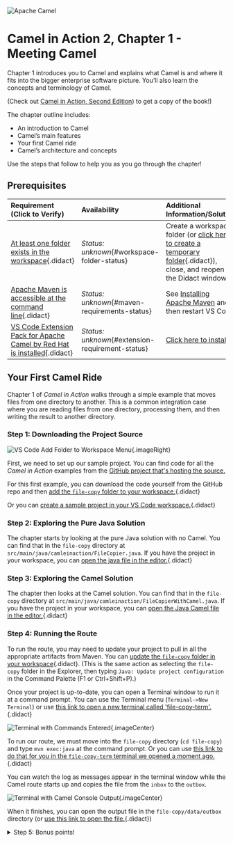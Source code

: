 ![Apache Camel](https://raw.githubusercontent.com/bfitzpat/vscode-didact/master/example/camelinaction/post-logo-apache-camel-d.png)

# Camel in Action 2, Chapter 1 - Meeting Camel

Chapter 1 introduces you to Camel and explains what Camel is and where it fits into the bigger enterprise software picture. You’ll also learn the concepts and terminology of Camel. 

(Check out [Camel in Action, Second Edition](https://www.manning.com/books/camel-in-action-second-edition)) to get a copy of the book!)

The chapter outline includes:

- An introduction to Camel
- Camel’s main features
- Your first Camel ride
- Camel’s architecture and concepts

Use the steps that follow to help you as you go through the chapter!

## Prerequisites

| Requirement (Click to Verify)  | Availability | Additional Information/Solution |
| :--- | :--- | :--- |
| [At least one folder exists in the workspace](didact://?commandId=vscode.didact.workspaceFolderExistsCheck&text=workspace-folder-status&completion=A%20valid%20folder%20exists%20in%20the%20workspace. "Ensure that at least one folder exists in the user workspace"){.didact} | *Status: unknown*{#workspace-folder-status} | Create a workspace folder (or [click here to create a temporary folder](didact://?commandId=vscode.didact.createWorkspaceFolder&completion=Created%20temporary%20folder%20in%20the%20workspace. "Create a temporary folder and add it to the workspace."){.didact}), close, and reopen the Didact window
| [Apache Maven is accessible at the command line](didact://?commandId=vscode.didact.requirementCheck&text=maven-requirements-status$$mvn%20--version&completion=Apache%20Maven%20is%20available%20on%20this%20system. "Tests to see if `mvn -version` returns a result"){.didact} 	| *Status: unknown*{#maven-requirements-status} 	| See [Installing Apache Maven](https://maven.apache.org/install.html "Documentation on how to Install Apache Maven on your system") and then restart VS Code
| [VS Code Extension Pack for Apache Camel by Red Hat is installed](didact://?commandId=vscode.didact.extensionRequirementCheck&text=extension-requirement-status$$redhat.apache-camel-extension-pack&completion=Camel%20extension%20pack%20available. "Checks the VS Code workspace to make sure the extension pack is installed"){.didact} | *Status: unknown*{#extension-requirement-status} 	| [Click here to install](vscode:extension/redhat.apache-camel-extension-pack "Opens the extension page and provides an install link") |

## Your First Camel Ride

Chapter 1 of *Camel in Action* walks through a simple example that moves files from one directory to another. This is a common integration case where you are reading files from one directory, processing them, and then writing the result to another directory.

### Step 1: Downloading the Project Source

![VS Code Add Folder to Workspace Menu](https://raw.githubusercontent.com/bfitzpat/vscode-didact/master/example/camelinaction/chapter1/add-folder-to-workspace.png){.imageRight}

First, we need to set up our sample project. You can find code for all the *Camel in Action* examples from the [GitHub project that's hosting the source.](https://github.com/camelinaction/camelinaction2)

For this first example, you can download the code yourself from the GitHub repo and then [add the `file-copy` folder to your workspace.](didact://?commandId=workbench.action.addRootFolder "Same action as going to the Command Palette (F1 or Ctrl+Shift+P) and typing 'Workspaces: Add Folder to Workspace...'"){.didact}

Or you can [create a sample project in your VS Code workspace.](didact://?commandId=vscode.didact.scaffoldProject&srcFilePath=example/camelinaction/chapter1/file-copy/file-copy-project.json&completion=Created%20file-copy%20project. "Scaffolds a project based on the Chapter 1 project structure"){.didact}

### Step 2: Exploring the Pure Java Solution

The chapter starts by looking at the pure Java solution with no Camel. You can find that in the `file-copy` directory at `src/main/java/camleinaction/FileCopier.java`. If you have the project in your workspace, you can [open the java file in the editor.](didact://?commandId=vscode.openFolder&projectFilePath=file-copy/src/main/java/camelinaction/FileCopier.java&completion=Opened%20the%20FileCopier.java%20file "Opens the FileCopier.java file"){.didact}

### Step 3: Exploring the Camel Solution

The chapter then looks at the Camel solution. You can find that in the `file-copy` directory at `src/main/java/camleinaction/FileCopierWithCamel.java`. If you have the project in your workspace, you can [open the Java Camel file in the editor.](didact://?commandId=vscode.openFolder&projectFilePath=file-copy/src/main/java/camelinaction/FileCopierWithCamel.java&completion=Opened%20the%20FileCopierWithCamel.java%20file "Opens the FileCopierWithCamel.java file"){.didact}

### Step 4: Running the Route

To run the route, you may need to update your project to pull in all the appropriate artifacts from Maven. You can [update the `file-copy` folder in your workspace](didact://?commandId=java.projectConfiguration.update&projectFilePath=file-copy/pom.xml&completion=Updated%20the%20file-copy%20project "Refreshes the project's maven configuration using a command from vscode-java"){.didact}. (This is the same action as selecting the `file-copy` folder in the Explorer, then typing `Java: Update project configuration` in the Command Palette (F1 or Ctrl+Shift+P).)

Once your project is up-to-date, you can open a Terminal window to run it at a command prompt. You can use the Terminal menu (`Terminal->New Terminal`) or use [this link to open a new terminal called 'file-copy-term'.](didact://?commandId=vscode.didact.startTerminalWithName&text=file-copy-term&completion=Opened%20the%20file-copy-term%20terminal. "Opens a new terminal called 'file-copy-term' we will use to execute the Camel route"){.didact}

![Terminal with Commands Entered](https://raw.githubusercontent.com/bfitzpat/vscode-didact/master/example/camelinaction/chapter1/terminal-commands.png){.imageCenter}

To run our route, we must move into the `file-copy` directory (`cd file-copy`) and type `mvn exec:java` at the command prompt. Or you can use [this link to do that for you in the `file-copy-term` terminal we opened a moment ago.](didact://?commandId=vscode.didact.sendNamedTerminalAString&text=file-copy-term$$cd%20file-copy%20%26%26%20mvn%20exec:java&completion=Sent%20commands%20to%20terminal%20window. "Changes to the file-copy folder and runs mvn exec:java in the workspace"){.didact}

You can watch the log as messages appear in the terminal window while the Camel route starts up and copies the file from the `inbox` to the `outbox`.

![Terminal with Camel Console Output](https://raw.githubusercontent.com/bfitzpat/vscode-didact/master/example/camelinaction/chapter1/terminal-camel-console-log.png){.imageCenter}

When it finishes, you can open the output file in the `file-copy/data/outbox` directory (or [use this link to open the file.](didact://?commandId=vscode.openFolder&projectFilePath=file-copy/data/outbox/message1.xml&completion=Opened%20the%20output%20file "Opens the file copied to the output folder"){.didact})

<details><summary>Step 5: Bonus points!</summary>

To get a feel for modifying a Camel route yourself, why not add a log message?

[Open the FileCopierWithCamel.java file](didact://?commandId=vscode.openFolder&projectFilePath=file-copy/src/main/java/camelinaction/FileCopierWithCamel.java&completion=Opened%20the%FileCopierWithCamel.java%20file "Opens the FileCopierWithCamel.java file in the created project"){.didact} and add the following in the `public void configure()` method between the from and the to:

```java
    .log("Hello World!")
```

Re-run the route in the terminal window and look for `Hello World!` to show up in the logged messages that appear.

If you get stuck, check the solution below:

<details><summary>Solution!</summary>

Your Camel route then should then look something like:

```java
        context.addRoutes(new RouteBuilder() {
            public void configure() {
                from("file:data/inbox?noop=true").log("Hello World!").to("file:data/outbox");
            }
        });
```

And you should find *Hello World!* in your console output when you re-run the route with `mvn exec:java` at the command line. Or you can use [this link to do that for you in the `file-copy-term` terminal we opened a few moments ago.](didact://?commandId=vscode.didact.sendNamedTerminalAString&text=file-copy-term$$mvn%20exec:java&completion=Sent%20commands%20to%20terminal%20window. "Runs mvn exec:java again in the workspace"){.didact}

![Terminal with Hello World in Camel Console Output](https://raw.githubusercontent.com/bfitzpat/vscode-didact/master/example/camelinaction/chapter1/terminal-camel-hello-world.png){.imageCenter}

</details>

</details>

